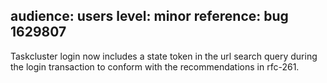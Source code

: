 audience: users
level: minor
reference: bug 1629807
---
Taskcluster login now includes a state token in the url search query during the login transaction to
conform with the recommendations in rfc-261.

